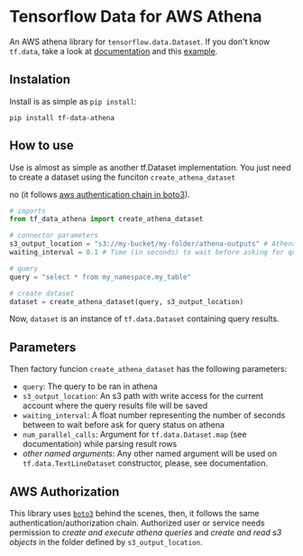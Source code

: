 # Tensorflow Data for AWS Athena

An AWS athena library for `tensorflow.data.Dataset`. If you don't know `tf.data`, take a look at [documentation](https://www.tensorflow.org/api_docs/python/tf/data/Dataset) and this [example](https://www.tensorflow.org/guide/data).

## Instalation
Install is as simple as `pip install`:
```SHELL
pip install tf-data-athena
```

## How to use
Use is almost as simple as another tf.Dataset implementation. You just need to create a dataset using the funciton `create_athena_dataset`

no (it follows [aws authentication chain in boto3](https://boto3.amazonaws.com/v1/documentation/api/latest/guide/security.html#identity-and-access-management-intro)).  

```PYTHON
# imports
from tf_data_athena import create_athena_dataset

# connector parameters
s3_output_location = "s3://my-bucket/my-folder/athena-outputs" # Athena output bucket folder
waiting_interval = 0.1 # Time (in seconds) to wait before asking for query state

# query
query = "select * from my_namespace.my_table"

# create dataset
dataset = create_athena_dataset(query, s3_output_location)
```

Now, `dataset` is an instance of `tf.data.Dataset` containing query results.

## Parameters

Then factory funcion `create_athena_dataset` has the following parameters:

* `query`: The query to be ran in athena
* `s3_output_location`: An s3 path with write access for the current account where the query results file will be saved
* `waiting_interval`: A float number representing the number of seconds between to wait before ask for query status on athena
* `num_parallel_calls`: Argument for `tf.data.Dataset.map` (see documentation) while parsing result rows
* *other named arguments*: Any other named argument will be used on `tf.data.TextLineDataset` constructor, please, see documentation.

## AWS Authorization
This library uses [`boto3`](https://github.com/boto/boto3) behind the scenes, then, it follows the same authentication/authorization chain.
Authorized user or service needs permission to *create and execute athena queries* and *create and read s3 objects* in the folder defined by `s3_output_location`.
